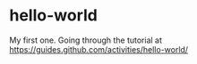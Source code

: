 # hello-world
My first one. Going through the tutorial at https://guides.github.com/activities/hello-world/
